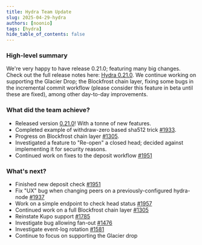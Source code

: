```yaml
---
title: Hydra Team Update
slug: 2025-04-29-hydra
authors: [noonio]
tags: [hydra]
hide_table_of_contents: false
---
```


### High-level summary

We're very happy to have release 0.21.0; featuring many big changes. Check out
the full release notes here: [Hydra
0.21.0](https://github.com/cardano-scaling/hydra/releases/tag/0.21.0). We
continue working on supporting the Glacier Drop; the Blockfrost chain layer,
fixing some bugs in the incremental commit workflow (please consider this
feature in beta until these are fixed), among other day-to-day improvements.

### What did the team achieve?

* Released version [0.21.0](https://github.com/cardano-scaling/hydra/milestone/22)! With a tonne of new features.
* Completed example of withdraw-zero based sha512 trick [#1933](https://github.com/cardano-scaling/hydra/issues/1933).
* Progress on Blockfrost chain layer [#1305](https://github.com/cardano-scaling/hydra/issues/1305).
* Investigated a feature to "Re-open" a closed head; decided against implementing it for security reasons.
* Continued work on fixes to the deposit workflow [#1951](https://github.com/cardano-scaling/hydra/issues/1951)

### What's next?

* Finished new deposit check [#1951](https://github.com/cardano-scaling/hydra/issues/1951)
* Fix "UX" bug when changing peers on a previously-configured hydra-node [#1937](https://github.com/cardano-scaling/hydra/issues/1937)
* Work on a simple endpoint to check head status [#1957](https://github.com/cardano-scaling/hydra/issues/1957)
* Continued work on a full Blockfrost chain layer [#1305](https://github.com/cardano-scaling/hydra/issues/1305)
* Reinstate Kupo support [#1785](https://github.com/cardano-scaling/hydra/issues/1785)
* Investigate bug allowing fan-out [#1476](https://github.com/cardano-scaling/hydra/issues/1476)
* Investigate event-log rotation [#1581](https://github.com/cardano-scaling/hydra/issues/1581)
* Continue to focus on supporting the Glacier drop

